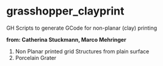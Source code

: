 # grasshopper_clayprint

GH Scripts to generate GCode for non-planar (clay) printing

**from: Catherina Stuckmann, Marco Mehringer**

1. Non Planar printed grid Structures from plain surface
2. Porcelain Grater
